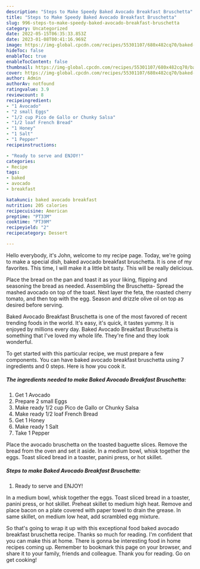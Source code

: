 ```yaml
---
description: "Steps to Make Speedy Baked Avocado Breakfast Bruschetta"
title: "Steps to Make Speedy Baked Avocado Breakfast Bruschetta"
slug: 996-steps-to-make-speedy-baked-avocado-breakfast-bruschetta
category: Uncategorized
date: 2022-05-15T06:35:33.853Z
date: 2023-01-08T00:41:16.969Z
image: https://img-global.cpcdn.com/recipes/55301107/680x482cq70/baked-avocado-breakfast-bruschetta-recipe-main-photo.jpg
hideToc: false
enableToc: true
enableTocContent: false
thumbnail: https://img-global.cpcdn.com/recipes/55301107/680x482cq70/baked-avocado-breakfast-bruschetta-recipe-main-photo.jpg
cover: https://img-global.cpcdn.com/recipes/55301107/680x482cq70/baked-avocado-breakfast-bruschetta-recipe-main-photo.jpg
author: Admin
authorAv: notfound
ratingvalue: 3.9
reviewcount: 8
recipeingredient:
- "1 Avocado"
- "2 small Eggs"
- "1/2 cup Pico de Gallo or Chunky Salsa"
- "1/2 loaf French Bread"
- "1 Honey"
- "1 Salt"
- "1 Pepper"
recipeinstructions:

- "Ready to serve and ENJOY!"
categories:
- Recipe
tags:
- baked
- avocado
- breakfast

katakunci: baked avocado breakfast 
nutrition: 205 calories
recipecuisine: American
preptime: "PT33M"
cooktime: "PT39M"
recipeyield: "2"
recipecategory: Dessert

---
```



Hello everybody, it's John, welcome to my recipe page. Today, we're going to make a special dish, baked avocado breakfast bruschetta. It is one of my favorites. This time, I will make it a little bit tasty. This will be really delicious.

Place the bread on the pan and toast it as your liking, flipping and seasoning the bread as needed. Assembling the Bruschetta- Spread the mashed avocado on top of the toast. Next layer the feta, the roasted cherry tomato, and then top with the egg. Season and drizzle olive oil on top as desired before serving.

Baked Avocado Breakfast Bruschetta is one of the most favored of recent trending foods in the world. It's easy, it's quick, it tastes yummy. It is enjoyed by millions every day. Baked Avocado Breakfast Bruschetta is something that I've loved my whole life. They're fine and they look wonderful.


To get started with this particular recipe, we must prepare a few components. You can have baked avocado breakfast bruschetta using 7 ingredients and 0 steps. Here is how you cook it.

<!--inarticleads1-->

##### The ingredients needed to make Baked Avocado Breakfast Bruschetta:

1. Get 1 Avocado
1. Prepare 2 small Eggs
1. Make ready 1/2 cup Pico de Gallo or Chunky Salsa
1. Make ready 1/2 loaf French Bread
1. Get 1 Honey
1. Make ready 1 Salt
1. Take 1 Pepper


Place the avocado bruschetta on the toasted baguette slices. Remove the bread from the oven and set it aside. In a medium bowl, whisk together the eggs. Toast sliced bread in a toaster, panini press, or hot skillet. 

<!--inarticleads2-->

##### Steps to make Baked Avocado Breakfast Bruschetta:


1. Ready to serve and ENJOY!

In a medium bowl, whisk together the eggs. Toast sliced bread in a toaster, panini press, or hot skillet. Preheat skillet to medium high heat. Remove and place bacon on a plate covered with paper towel to drain the grease. In same skillet, on medium low heat, add scrambled egg mixture. 

So that's going to wrap it up with this exceptional food baked avocado breakfast bruschetta recipe. Thanks so much for reading. I'm confident that you can make this at home. There is gonna be interesting food in home recipes coming up. Remember to bookmark this page on your browser, and share it to your family, friends and colleague. Thank you for reading. Go on get cooking!

